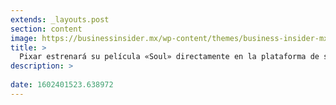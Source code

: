 ```yaml
--- 
extends: _layouts.post 
section: content 
image: https://businessinsider.mx/wp-content/themes/business-insider-mx/favicon/favicon-196x196.png 
title: > 
  Pixar estrenará su película «Soul» directamente en la plataforma de streaming Disney Plus 
description: > 
   
date: 1602401523.638972 
--- 
```

